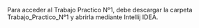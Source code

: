 Para acceder al Trabajo Practico N°1, debe descargar la carpeta Trabajo_Practico_N°1 y abrirla mediante Intellij IDEA.
